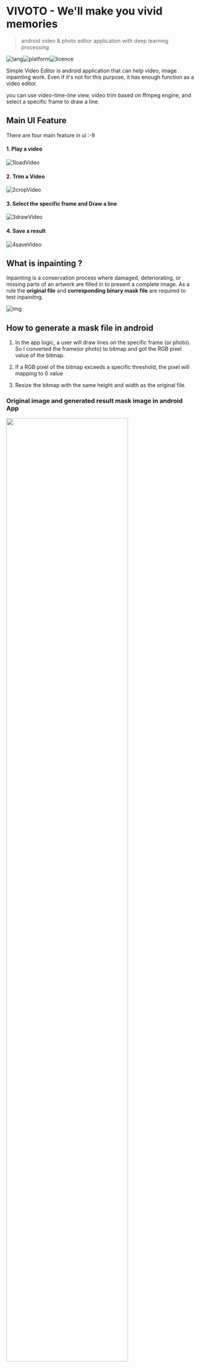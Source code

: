 # VIVOTO - We'll make you vivid memories
> android video & photo editor application with deep learning processing 

![lang](https://img.shields.io/github/languages/top/jsh-me/android-video-editor)![platform](https://img.shields.io/badge/platform-android-yellowgreen)![licence](https://img.shields.io/github/license/jsh-me/android-video-editor)



Simple Video Editor is android application that can help video, image inpainting work. Even if it's not for this purpose, it has enough function as a video editor. 

you can use video-time-line view, video trim based on ffmpeg engine, and select a specific frame to draw a line.



## Main UI Feature

There are four main feature in ui :-9

#### 1. Play a video

![1loadVideo](https://user-images.githubusercontent.com/39688690/82647357-0c3f9900-9c51-11ea-87d3-95fe55b67b05.gif)



#### 2. Trim a Video

![2cropVideo](https://user-images.githubusercontent.com/39688690/82647496-3f822800-9c51-11ea-8a79-4c5aee0e92de.gif)



#### 3. Select the specific frame and Draw a line

![3drawVideo](https://user-images.githubusercontent.com/39688690/82647547-532d8e80-9c51-11ea-82bc-c4810ecf30f9.gif)



#### 4. Save a result

![4saveVideo](https://user-images.githubusercontent.com/39688690/82647652-7d7f4c00-9c51-11ea-8724-8973a5b4db3c.gif)





## What is inpainting ?

Inpainting is a conservation process where damaged, deteriorating, or missing parts of an artwork are filled in to present a complete image. As a rule the **original file** and **corresponding binary mask file** are required to test inpainitng.

![img](https://miro.medium.com/max/978/1*s2bG37m-8g4sqioUC3T76w.png)



## How to generate a mask file in android

1. In the app logic, a user will draw lines on the specific frame (or photo). So I converted the frame(or photo) to bitmap and got the RGB pixel value of the bitmap.
2. If a RGB pixel of the bitmap exceeds a specific threshold, the pixel will mapping  to 0 value

3. Resize the bitmap with the same height and width as the original file.





### Original image and generated result mask image in android App

<img src="https://user-images.githubusercontent.com/39688690/82655327-f9cb5c80-9c5c-11ea-9215-6367014d5fdd.gif" width="80%">



#### Result: 

<img src="https://user-images.githubusercontent.com/39688690/82655031-8b869a00-9c5c-11ea-80bd-299288f10f8a.png" width="48%">  <img src="https://user-images.githubusercontent.com/39688690/82655208-ca1c5480-9c5c-11ea-937d-c9d317247330.png" width="48%">





## FAQ

feel free to contact me if you have and questions.

Email: ppm_it@naver.com



## License

Licensed under the Apache License, Version 2.0 (the "License"); you may not use this file except in compliance with the License. You may obtain a copy of the License at

http://www.apache.org/licenses/LICENSE-2.0

Unless required by applicable law or agreed to in writing, software distributed under the License is distributed on an "AS IS" BASIS, WITHOUT WARRANTIES OR CONDITIONS OF ANY KIND, either express or implied. See the License for the specific language governing permissions and limitations under the License.
